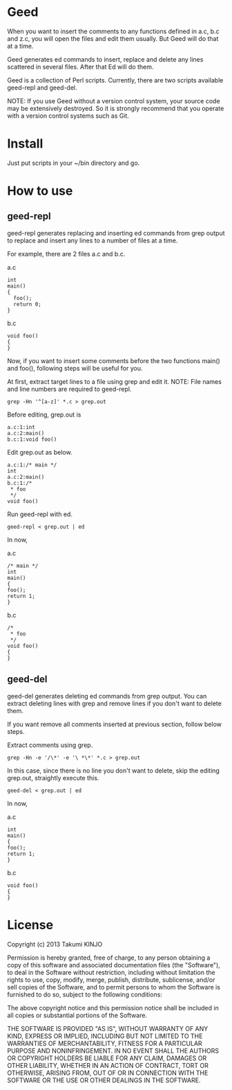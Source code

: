 Geed
====

When you want to insert the comments to any functions defined in a.c, b.c and z.c, 
you will open the files and edit them usually. But Geed will do that at a time.

Geed generates ed commands to insert, replace and delete any lines scattered in several files.
After that Ed will do them.

Geed is a collection of Perl scripts. Currently, there are two scripts available geed-repl and geed-del.

NOTE: If you use Geed without a version control system, your source code may be extensively 
destroyed. So it is strongly recommend that you operate with a version control systems such as Git.

# Install

Just put scripts in your ~/bin directory and go.

# How to use

## geed-repl

geed-repl generates replacing and inserting ed commands from grep output
to replace and insert any lines to a number of files at a time.

For example, there are 2 files a.c and b.c.

a.c

    int
    main()
    {
      foo();
      return 0;
    }

b.c

    void foo()
    {
    }

Now, if you want to insert some comments before the two functions main() and foo(), 
following steps will be useful for you.

At first, extract target lines to a file using grep and edit it.
NOTE: File names and line numbers are required to geed-repl.

    grep -Hn '^[a-z]' *.c > grep.out

Before editing, grep.out is
 
    a.c:1:int
    a.c:2:main()
    b.c:1:void foo()

Edit grep.out as below.

    a.c:1:/* main */
    int
    a.c:2:main()
    b.c:1:/*
     * foo
     */
    void foo()

Run geed-repl with ed.

    geed-repl < grep.out | ed

In now,

a.c

    /* main */
    int
    main()
    {
    foo();
    return 1;
    }

b.c
 
    /*
     * foo
     */
    void foo()
    {
    }

## geed-del

geed-del generates deleting ed commands from grep output.
You can extract deleting lines with grep and remove lines if you don't want to delete them.

If you want remove all comments inserted at previous section, follow below steps.

Extract comments using grep.

    grep -Hn -e '/\*' -e '\ *\*' *.c > grep.out

In this case, since there is no line you don't want to delete, skip the editing grep.out,
straightly execute this.

    geed-del < grep.out | ed

In now,

a.c

    int
    main()
    {
    foo();
    return 1;
    }

b.c

    void foo()
    {
    }

# License

Copyright (c) 2013 Takumi KINJO

Permission is hereby granted, free of charge, to any person obtaining
a copy of this software and associated documentation files (the
"Software"), to deal in the Software without restriction, including
without limitation the rights to use, copy, modify, merge, publish,
distribute, sublicense, and/or sell copies of the Software, and to
permit persons to whom the Software is furnished to do so, subject to
the following conditions:

The above copyright notice and this permission notice shall be
included in all copies or substantial portions of the Software.

THE SOFTWARE IS PROVIDED "AS IS", WITHOUT WARRANTY OF ANY KIND,
EXPRESS OR IMPLIED, INCLUDING BUT NOT LIMITED TO THE WARRANTIES OF
MERCHANTABILITY, FITNESS FOR A PARTICULAR PURPOSE AND
NONINFRINGEMENT. IN NO EVENT SHALL THE AUTHORS OR COPYRIGHT HOLDERS BE
LIABLE FOR ANY CLAIM, DAMAGES OR OTHER LIABILITY, WHETHER IN AN ACTION
OF CONTRACT, TORT OR OTHERWISE, ARISING FROM, OUT OF OR IN CONNECTION
WITH THE SOFTWARE OR THE USE OR OTHER DEALINGS IN THE SOFTWARE.
